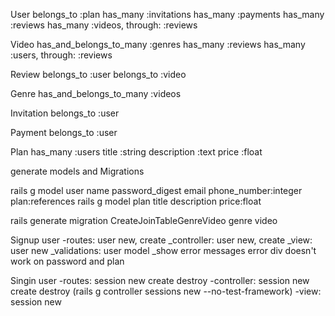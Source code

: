 User
    belongs_to :plan
    has_many :invitations
    has_many :payments
    has_many :reviews
    has_many :videos, through: :reviews 

Video
    has_and_belongs_to_many :genres
    has_many :reviews
    has_many :users, through: :reviews

Review
    belongs_to :user
    belongs_to :video

Genre
    has_and_belongs_to_many :videos

Invitation
    belongs_to :user

Payment
    belongs_to :user

Plan
    has_many :users
    title :string
    description :text
    price :float

generate models and Migrations

rails g model user name password_digest email phone_number:integer plan:references
rails g model plan title description price:float

rails generate migration CreateJoinTableGenreVideo genre video

Signup user 
    -routes: user new, create
    _controller: user new, create
    _view: user new
    _validations: user model
    _show error messages
        error div doesn't work on password and plan

Singin user
    -routes: session new create destroy
    -controller: session new create destroy (rails g controller sessions new --no-test-framework)
    -view: session new


<!-- Terms-of-Use : All plans offer unlimited TV shows and movies, on as many devices as you want. HD (720p), Full HD (1080p), Ultra HD (4K) and HDR availability subject to your Internet service and device capabilities. Not all content available in HD, Full HD, Ultra HD, or HDR. -->